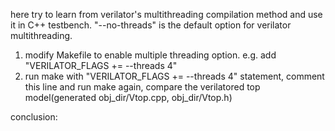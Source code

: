 here try to learn from verilator's multithreading compilation method and use it in C++ testbench.
"--no-threads" is the default option for verilator multithreading.

1. modify Makefile to enable multiple threading option. e.g. add "VERILATOR_FLAGS += --threads 4"
2. run make with "VERILATOR_FLAGS += --threads 4" statement, comment this line and run make again, compare the verilatored top model(generated obj_dir/Vtop.cpp, obj_dir/Vtop.h)

conclusion:
